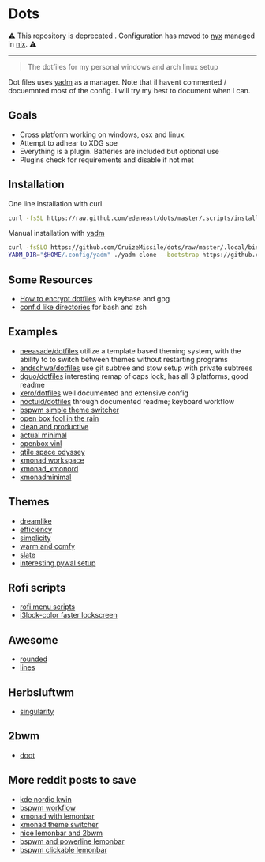 # Dots

⚠️ This repository is deprecated . Configuration has moved to [nyx] managed in [nix]. ⚠️

[nyx]: https://github.com/edeneast/nyx
[nix]: https://nixos.org

---

> The dotfiles for my personal windows and arch linux setup

Dot files uses [yadm] as a manager. Note that iI havent commented / docuemnted most of the config. I will try my best to document when I can.

## Goals

- Cross platform working on windows, osx and linux.
- Attempt to adhear to XDG spe
- Everything is a plugin. Batteries are included but optional use
- Plugins check for requirements and disable if not met

## Installation

One line installation with curl.

```bash
curl -fsSL https://raw.github.com/edeneast/dots/master/.scripts/install | bash -s --
```

Manual installation with [yadm]

```bash
curl -fsSLO https://github.com/CruizeMissile/dots/raw/master/.local/bin/yadm
YADM_DIR="$HOME/.config/yadm" ./yadm clone --bootstrap https://github.com/edeneast/dots
```

[yadm]: https://thelocehiliosan.github.io/yadm

## Some Resources

- [How to encrypt dotfiles](https://abdullah.today/2019/10/01/encrypted-dotfiles.html) with keybase and gpg
- [conf.d like directories](https://chr4.org/blog/2014/09/10/conf-dot-d-like-directories-for-zsh-slash-bash-dotfiles/) for bash and zsh

## Examples

- [neeasade/dotfiles](https://github.com/neeasade/dotfiles) utilize a template based theming system, with the ability to
  to switch between themes without restarting programs
- [andschwa/dotfiles](https://github.com/andschwa/dotfiles) use git subtree and stow setup with private subtrees
- [dguo/dotfiles](https://github.com/dguo/dotfiles) interesting remap of caps lock, has all 3 platforms, good readme
- [xero/dotfiles](https://github.com/xero/dotfiles) well documented and extensive config
- [noctuid/dotfiles](https://github.com/noctuid/dotfiles) through documented readme; keyboard workflow
- [bspwm simple theme switcher](https://www.reddit.com/r/unixporn/comments/def9ez/bspwm_simple_theme_switcher/)
- [open box fool in the rain](https://www.reddit.com/r/unixporn/comments/8apait/openbox_fool_in_the_rain/)
- [clean and productive](https://www.reddit.com/r/unixporn/comments/aktm5d/i3gaps_clean_and_productive/)
- [actual minimal](https://www.reddit.com/r/unixporn/comments/crbv8i/bspwm_actually_minimal/)
- [openbox vinl](https://www.reddit.com/r/unixporn/comments/7djwht/openbox_vinyl/)
- [qtile space odyssey](https://www.reddit.com/r/unixporn/comments/dey3bl/qtile_space_odyssey/)
- [xmonad workspace](https://www.reddit.com/r/unixporn/comments/cmenre/xmonad_xmonord_update/)
- [xmonad_xmonord](https://www.reddit.com/r/unixporn/comments/c80q4h/xmonad_xmonord/)
- [xmonadminimal](https://www.reddit.com/r/unixporn/comments/al4yyy/xmonadminimal/)

## Themes

- [dreamlike](https://www.reddit.com/r/unixporn/comments/dkgomp/bspwm_dreamlike/)
- [efficiency](https://www.reddit.com/r/unixporn/comments/djrtdp/bspwm_efficiency/)
- [simplicity](https://www.reddit.com/r/unixporn/comments/djuz99/i3gaps_simplicity/)
- [warm and comfy](https://www.reddit.com/r/unixporn/comments/di9qkn/herbstluftwm_warm_and_comfy/)
- [slate](https://www.reddit.com/r/unixporn/comments/dhz0sj/i3gaps_slate/)
- [interesting pywal setup](https://www.reddit.com/r/unixporn/comments/djzs4o/i3gapsrounded_having_fun_again_with_pywal/)

## Rofi scripts

- [rofi menu scripts](https://gitlab.com/vahnrr/rofi-menus)
- [i3lock-color faster lockscreen](https://www.reddit.com/r/unixporn/comments/7iddwn/i3lock_faster_and_better_lockscreen/)

## Awesome

- [rounded](https://www.reddit.com/r/unixporn/comments/dmvcev/awesome_rounded/)
- [lines](https://www.reddit.com/r/unixporn/comments/dpy9wu/awesome_lines/)

## Herbsluftwm

- [singularity](https://www.reddit.com/r/unixporn/comments/dp5278/herbstluftwm_creamy_singularity/)

## 2bwm

- [doot](https://www.reddit.com/r/unixporn/comments/dq8xbs/2bwm_doot/)

## More reddit posts to save

- [kde nordic kwin](https://www.reddit.com/r/unixporn/comments/dncmja/kde_plasma_nordic_manjaro_gridtilingkwin/)
- [bspwm workflow](https://www.reddit.com/r/unixporn/comments/co4kan/bspwm_wallpaper_is_bloat/)
- [xmonad with lemonbar](https://www.reddit.com/r/unixporn/comments/4b96v0/xmonadlemonbar_dual_monitor_desktop_on_freebsd/)
- [xmonad theme switcher](https://www.reddit.com/r/unixporn/comments/6rwqnh/xmonad_ive_been_working_on_this_one_for_a_while/)
- [nice lemonbar and 2bwm](https://www.reddit.com/r/unixporn/comments/a7f1oa/2bwmlemonbar_light_rice/)
- [bspwm and powerline lemonbar](https://www.reddit.com/r/unixporn/comments/bni61i/bspwm_a_powerline_attempt_in_lemonbar/)
- [bspwm clickable lemonbar](https://www.reddit.com/r/unixporn/comments/b12d3s/bspwm_add_button_clicked_lemonbar/)
